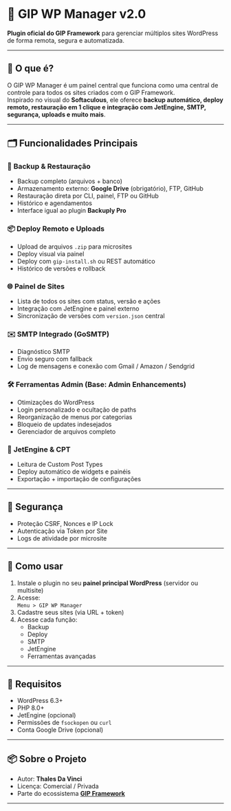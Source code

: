 # 🧠 GIP WP Manager v2.0

**Plugin oficial do GIP Framework** para gerenciar múltiplos sites WordPress de forma remota, segura e automatizada.

---

## 🚀 O que é?

O GIP WP Manager é um painel central que funciona como uma central de controle para todos os sites criados com o GIP Framework.  
Inspirado no visual do **Softaculous**, ele oferece **backup automático, deploy remoto, restauração em 1 clique e integração com JetEngine, SMTP, segurança, uploads e muito mais**.

---

## 🗂️ Funcionalidades Principais

### 🔄 **Backup & Restauração**
- Backup completo (arquivos + banco)
- Armazenamento externo: **Google Drive** (obrigatório), FTP, GitHub
- Restauração direta por CLI, painel, FTP ou GitHub
- Histórico e agendamentos
- Interface igual ao plugin **Backuply Pro**

### 📦 **Deploy Remoto e Uploads**
- Upload de arquivos `.zip` para microsites
- Deploy visual via painel
- Deploy com `gip-install.sh` ou REST automático
- Histórico de versões e rollback

### 🌐 **Painel de Sites**
- Lista de todos os sites com status, versão e ações
- Integração com JetEngine e painel externo
- Sincronização de versões com `version.json` central

### ✉️ **SMTP Integrado (GoSMTP)**
- Diagnóstico SMTP
- Envio seguro com fallback
- Log de mensagens e conexão com Gmail / Amazon / Sendgrid

### 🛠️ **Ferramentas Admin (Base: Admin Enhancements)**
- Otimizações do WordPress
- Login personalizado e ocultação de paths
- Reorganização de menus por categorias
- Bloqueio de updates indesejados
- Gerenciador de arquivos completo

### 🧩 **JetEngine & CPT**
- Leitura de Custom Post Types
- Deploy automático de widgets e painéis
- Exportação + importação de configurações

---

## 🔐 Segurança

- Proteção CSRF, Nonces e IP Lock
- Autenticação via Token por Site
- Logs de atividade por microsite

---

## 📄 Como usar

1. Instale o plugin no seu **painel principal WordPress** (servidor ou multisite)
2. Acesse:  
   `Menu > GIP WP Manager`
3. Cadastre seus sites (via URL + token)
4. Acesse cada função:
   - Backup
   - Deploy
   - SMTP
   - JetEngine
   - Ferramentas avançadas

---

## 🧰 Requisitos

- WordPress 6.3+
- PHP 8.0+
- JetEngine (opcional)
- Permissões de `fsockopen` ou `curl`
- Conta Google Drive (opcional)

---

## 📦 Sobre o Projeto

- Autor: **Thales Da Vinci**
- Licença: Comercial / Privada
- Parte do ecossistema **[GIP Framework](https://github.com/thales-da-vinci/gip-framework)**

---

